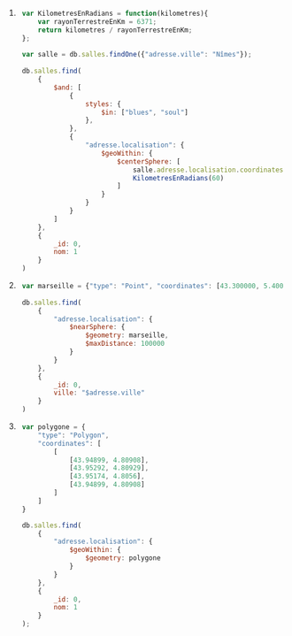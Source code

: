 1. ```js
    var KilometresEnRadians = function(kilometres){ 
        var rayonTerrestreEnKm = 6371; 
        return kilometres / rayonTerrestreEnKm; 
    }; 
    
    var salle = db.salles.findOne({"adresse.ville": "Nîmes"}); 
        
    db.salles.find(
        {
            $and: [
                {
                    styles: {
                        $in: ["blues", "soul"]
                    },
                },
                {
                    "adresse.localisation": {
                        $geoWithin: {
                            $centerSphere: [
                                salle.adresse.localisation.coordinates,
                                KilometresEnRadians(60)
                            ]
                        }
                    }
                }
            ]
        },
        {
            _id: 0,
            nom: 1
        }
    )

2. ```js
    var marseille = {"type": "Point", "coordinates": [43.300000, 5.400000]} 
    
    db.salles.find(
        {
            "adresse.localisation": {
                $nearSphere: {
                    $geometry: marseille,
                    $maxDistance: 100000
                }
            }
        },
        {
            _id: 0,
            ville: "$adresse.ville"
        }
    )
    ```

3. ```js
    var polygone = { 
        "type": "Polygon", 
        "coordinates": [ 
            [ 
                [43.94899, 4.80908], 
                [43.95292, 4.80929], 
                [43.95174, 4.8056], 
                [43.94899, 4.80908] 
            ] 
        ] 
    }

    db.salles.find(
        {
            "adresse.localisation": {
                $geoWithin: {
                    $geometry: polygone
                }
            }
        }, 
        {
            _id: 0, 
            nom: 1
        }
    );
